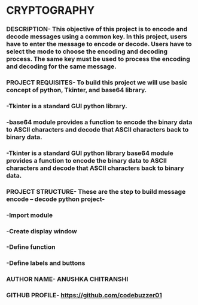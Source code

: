 # CRYPTOGRAPHY


### DESCRIPTION- This objective of this project is to encode and decode messages using a common key. In this project, users have to enter the message to encode or decode. Users have to select the mode to choose the encoding and decoding process. The same key must be used to process the encoding and decoding for the same message.

### PROJECT REQUISITES- To build this project we will use basic concept of python, Tkinter, and base64 library.
### -Tkinter is a standard GUI python library.
### -base64 module provides a function to encode the binary data to ASCII characters and decode that ASCII characters back to binary data.
### -Tkinter is a standard GUI python library base64 module provides a function to encode the binary data to ASCII characters and decode that ASCII characters back to binary data.

### PROJECT STRUCTURE- These are the step to build message encode – decode python project-
### -Import module
### -Create display window
### -Define function
### -Define labels and buttons



### AUTHOR NAME- ANUSHKA CHITRANSHI
### GITHUB PROFILE- https://github.com/codebuzzer01
